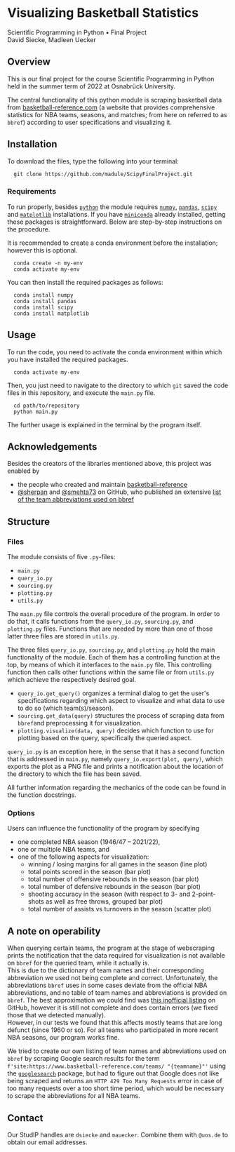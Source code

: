 # Visualizing Basketball Statistics
Scientific Programming in Python • Final Project<br>
David Siecke, Madleen Uecker

## Overview
This is our final project for the course Scientific Programming in Python held in the summer term of 2022 at Osnabrück University.

The central functionality of this python module is scraping basketball data from [basketball-reference.com](https://www.basketball-reference.com) (a website that provides comprehensive statistics for NBA teams, seasons, and matches; from here on referred to as `bbref`) according to user specifications and visualizing it.

## Installation
To download the files, type the following into your terminal:

```
  git clone https://github.com/madule/ScipyFinalProject.git
```

### Requirements
To run properly, besides [`python`](https://www.python.org) the module requires [`numpy`](https://numpy.org), [`pandas`](https://pandas.pydata.org), [`scipy`](https://scipy.org) and [`matplotlib`](https://matplotlib.org) installations.
If you have [`miniconda`](https://docs.conda.io/en/latest/miniconda.html) already installed, getting these packages is straightforward. Below are step-by-step instructions on the procedure.

It is recommended to create a conda environment before the installation; however this is optional.
```
  conda create -n my-env
  conda activate my-env
```
You can then install the required packages as follows:
```
  conda install numpy
  conda install pandas
  conda install scipy
  conda install matplotlib
```
## Usage
To run the code, you need to activate the conda environment within which you have installed the required packages.
```
  conda activate my-env
```
Then, you just need to navigate to the directory to which `git` saved the code files in this repository, and execute the `main.py` file.

```
  cd path/to/repository
  python main.py
```
The further usage is explained in the terminal by the program itself.

## Acknowledgements
Besides the creators of the libraries mentioned above, this project was enabled by
- the people who created and maintain [basketball-reference](https://www.basketball-reference.com)
- [@sherpan](https://github.com/sherpan) and [@smehta73](https://github.com/smehta73) on GitHub, who published an extensive [list of the team abbreviations used on bbref](https://github.com/sherpan/bbref_team_game_logs#basketball-reference-team-abbreviations)

## Structure
### Files
The module consists of five `.py`-files:
- `main.py`
- `query_io.py`
- `sourcing.py`
- `plotting.py`
- `utils.py`

The `main.py` file controls the overall procedure of the program. In order to do that, it calls functions from the `query_io.py`, `sourcing.py`, and `plotting.py` files. Functions that are needed by more than one of those latter three files are stored in `utils.py`.

The three files `query_io.py`, `sourcing.py`, and `plotting.py` hold the main functionality of the module. Each of them has a controlling function at the top, by means of which it interfaces to the `main.py` file. This controlling function then calls other functions within the same file or from `utils.py` which achieve the respectively desired goal.<br>
- `query_io.get_query()` organizes a terminal dialog to get the user's specifications regarding which aspect to visualize and what data to use to do so (which team(s)/season).
- `sourcing.get_data(query)` structures the process of scraping data from `bbref`and preprocessing it for visualization.
- `plotting.visualize(data, query)` decides which function to use for plotting based on the query, specifically the queried aspect.

`query_io.py` is an exception here, in the sense that it has a second function that is addressed in `main.py`, namely `query_io.export(plot, query)`, which exports the plot as a PNG file and prints a notification about the location of the directory to which the file has been saved.

All further information regarding the mechanics of the code can be found in the function docstrings.

### Options
Users can influence the functionality of the program by specifying
- one completed NBA season (1946/47 – 2021/22),
- one or multiple NBA teams, and
- one of the following aspects for visualization:
  - winning / losing margins for all games in the season (line plot)
  - total points scored in the season (bar plot)
  - total number of offensive rebounds in the season (bar plot)
  - total number of defensive rebounds in the season (bar plot)
  - shooting accuracy in the season (with respect to 3- and 2-point-shots as well as free throws, grouped bar plot)
  - total number of assists vs turnovers in the season (scatter plot)

## A note on operability
When querying certain teams, the program at the stage of webscraping prints the notification that the data required for visualization is not available on `bbref` for the queried team, while it actually is.<br>
This is due to the dictionary of team names and their corresponding abbreviation we used not being complete and correct. Unfortunately, the abbreviations `bbref` uses in some cases deviate from the official NBA abbreviations, and no table of team names and abbreviations is provided on `bbref`. The best approximation we could find was [this inofficial listing](https://github.com/sherpan/bbref_team_game_logs/blob/master/README.md#basketball-reference-team-abbreviations) on GitHub, however it is still not complete and does contain errors (we fixed those that we detected manually).<br>
However, in our tests we found that this affects mostly teams that are long defunct (since 1960 or so). For all teams who participated in more recent NBA seasons, our program works fine.

We tried to create our own listing of team names and abbreviations used on `bbref` by scraping Google search results for the term `f'site:https://www.basketball-reference.com/teams/ "{teamname}"'` using the [`googlesearch`](https://github.com/Nv7-GitHub/googlesearch) package, but had to figure out that Google does not like being scraped and returns an `HTTP 429 Too Many Requests` error in case of too many requests over a too short time period, which would be necessary to scrape the abbreviations for all NBA teams.

## Contact

Our StudIP handles are `dsiecke` and `mauecker`. Combine them with `@uos.de` to obtain our email addresses.
